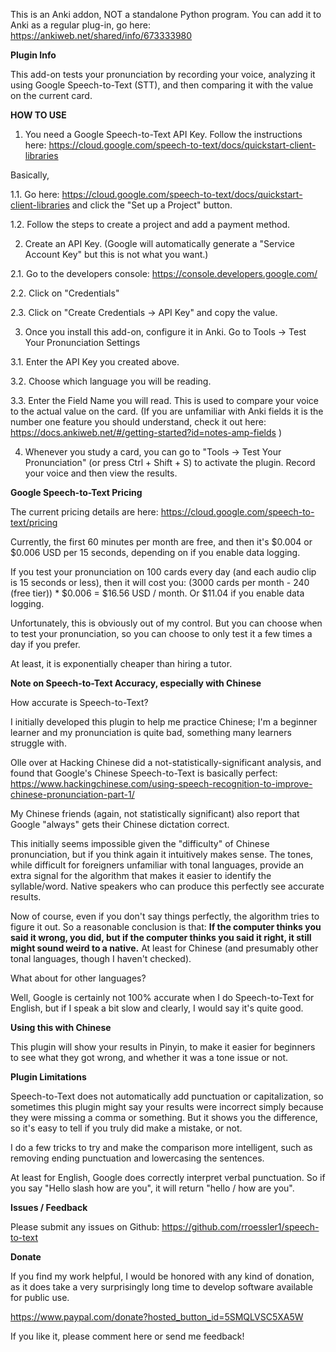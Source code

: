 This is an Anki addon, NOT a standalone Python program. You can add it to Anki as a regular plug-in, go here: https://ankiweb.net/shared/info/673333980

<b>Plugin Info</b>

This add-on tests your pronunciation by recording your voice, analyzing it using Google Speech-to-Text (STT), and then comparing it with the value on the current card.

<b>HOW TO USE</b>

1. You need a Google Speech-to-Text API Key. Follow the instructions here: https://cloud.google.com/speech-to-text/docs/quickstart-client-libraries

Basically,

1.1. Go here: https://cloud.google.com/speech-to-text/docs/quickstart-client-libraries and click the "Set up a Project" button.

1.2. Follow the steps to create a project and add a payment method.

2. Create an API Key.  (Google will automatically generate a "Service Account Key" but this is not what you want.)

2.1. Go to the developers console: https://console.developers.google.com/

2.2. Click on "Credentials"

2.3. Click on "Create Credentials -> API Key" and copy the value.

3. Once you install this add-on, configure it in Anki.  Go to Tools -> Test Your Pronunciation Settings

3.1. Enter the API Key you created above.

3.2. Choose which language you will be reading.

3.3. Enter the Field Name you will read. This is used to compare your voice to the actual value on the card.
(If you are unfamiliar with Anki fields it is the number one feature you should understand, check it out here: https://docs.ankiweb.net/#/getting-started?id=notes-amp-fields )

4. Whenever you study a card, you can go to "Tools -> Test Your Pronunciation" (or press Ctrl + Shift + S) to activate the plugin. Record your voice and then view the results.

<b>Google Speech-to-Text Pricing</b>

The current pricing details are here: https://cloud.google.com/speech-to-text/pricing

Currently, the first 60 minutes per month are free, and then it's $0.004 or $0.006 USD per 15 seconds, depending on if you enable data logging.

If you test your pronunciation on 100 cards every day (and each audio clip is 15 seconds or less), then it will cost you:
(3000 cards per month - 240 (free tier)) * $0.006 = $16.56 USD / month.  Or $11.04 if you enable data logging.

Unfortunately, this is obviously out of my control. But you can choose when to test your pronunciation, so you can choose to only test it a few times a day if you prefer.

At least, it is exponentially cheaper than hiring a tutor.

<b>Note on Speech-to-Text Accuracy, especially with Chinese</b>

How accurate is Speech-to-Text?

I initially developed this plugin to help me practice Chinese; I'm a beginner learner and my pronunciation is quite bad, something many learners struggle with.

Olle over at Hacking Chinese did a not-statistically-significant analysis, and found that Google's Chinese Speech-to-Text is basically perfect: https://www.hackingchinese.com/using-speech-recognition-to-improve-chinese-pronunciation-part-1/

My Chinese friends (again, not statistically significant) also report that Google "always" gets their Chinese dictation correct.

This initially seems impossible given the "difficulty" of Chinese pronunciation, but if you think again it intuitively makes sense.
The tones, while difficult for foreigners unfamiliar with tonal languages, provide an extra signal for the algorithm that makes it easier to identify the syllable/word.
Native speakers who can produce this perfectly see accurate results.

Now of course, even if you don't say things perfectly, the algorithm tries to figure it out. So a reasonable conclusion is that: 
<b>If the computer thinks you said it wrong, you did, but if the computer thinks you said it right, it still might sound weird to a native.</b>
At least for Chinese (and presumably other tonal languages, though I haven't checked).

What about for other languages?

Well, Google is certainly not 100% accurate when I do Speech-to-Text for English, but if I speak a bit slow and clearly, I would say it's quite good.

<b>Using this with Chinese</b>

This plugin will show your results in Pinyin, to make it easier for beginners to see what they got wrong, and whether it was a tone issue or not.

<b>Plugin Limitations</b>

Speech-to-Text does not automatically add punctuation or capitalization, so sometimes this plugin might say your results were
incorrect simply because they were missing a comma or something. But it shows you the difference, so it's easy to tell if you truly did make a mistake, or not.

I do a few tricks to try and make the comparison more intelligent, such as removing ending punctuation and lowercasing the sentences.

At least for English, Google does correctly interpret verbal punctuation.
So if you say "Hello slash how are you", it will return "hello / how are you".

<b>Issues / Feedback</b>

Please submit any issues on Github: https://github.com/rroessler1/speech-to-text

<b>Donate</b>

If you find my work helpful, I would be honored with any kind of donation, as it does take a very surprisingly long time to develop software available for public use.

https://www.paypal.com/donate?hosted_button_id=5SMQLVSC5XA5W

If you like it, please comment here or send me feedback!